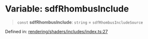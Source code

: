 # Variable: sdfRhombusInclude

> `const` **sdfRhombusInclude**: `string` = `sdfRhombusIncludeSource`

Defined in: [rendering/shaders/includes/index.ts:27](https://github.com/Forge-Game-Engine/Forge/blob/5b90130e2e0c679482e3bd31c32cbea9b4cffce1/src/rendering/shaders/includes/index.ts#L27)
